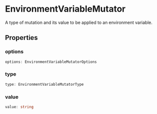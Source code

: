 # EnvironmentVariableMutator

A type of mutation and its value to be applied to an environment variable.

## Properties

### options

```typescript
options: EnvironmentVariableMutatorOptions
```

### type

```typescript
type: EnvironmentVariableMutatorType
```

### value

```typescript
value: string
```

[EnvironmentVariableMutatorType]: EnvironmentVariableMutatorType.md
[EnvironmentVariableMutatorOptions]: EnvironmentVariableMutatorOptions.md
